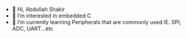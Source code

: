 - 👋 Hi, Abdullah Shakir
- 👀 I’m interested in embedded C 
- 🌱 I’m currently learning Peripherals that are commonly used IE. SPI, ADC, UART...etc

<!---
ashakir12-dev/ashakir12-dev is a ✨ special ✨ repository because its `README.md` (this file) appears on your GitHub profile.
You can click the Preview link to take a look at your changes.
--->
